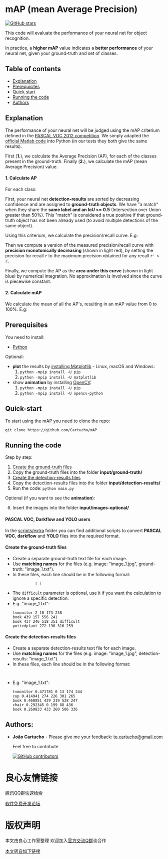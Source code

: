 # mAP (mean Average Precision)

[![GitHub stars](https://img.shields.io/github/stars/Cartucho/mAP.svg?style=social&label=Stars)](https://github.com/Cartucho/mAP)

This code will evaluate the performance of your neural net for object recognition.

 
   
 

In practice, a **higher mAP** value indicates a **better performance** of your neural net, given your ground-truth and set of classes.

## Table of contents

- [Explanation](#explanation)
- [Prerequisites](#prerequisites)
- [Quick start](#quick-start)
- [Running the code](#running-the-code)
- [Authors](#authors)

## Explanation
The performance of your neural net will be judged using the mAP criterium defined in the [PASCAL VOC 2012 competition](http://u.720life.cn/g/ac5c2e8eaf2d57cc281aa2bb56ce95fd21a35882a1206e6427762ade4946dd46d94b4544d787e7e6b2cfec1c2ce71e4c). We simply adapted the [official Matlab code](http://u.720life.cn/g/ac5c2e8eaf2d57cc281aa2bb56ce95fd21a35882a1206e6427762ade4946dd46291aedf8dc956cd50a575d6a62f294a1681c0db7b7cccd5d4eda76eda48f9e83) into Python (in our tests they both give the same results).

First (**1.**), we calculate the Average Precision (AP), for each of the classes present in the ground-truth. Finally (**2.**), we calculate the mAP (mean Average Precision) value.

#### 1. Calculate AP

For each class:

First, your neural net **detection-results** are sorted by decreasing confidence and are assigned to **ground-truth objects**. We have "a match" when they share the **same label and an IoU >= 0.5** (Intersection over Union greater than 50%). This "match" is considered a true positive if that ground-truth object has not been already used (to avoid multiple detections of the same object). 

 

Using this criterium, we calculate the precision/recall curve. E.g:

 

Then we compute a version of the measured precision/recall curve with **precision monotonically decreasing** (shown in light red), by setting the precision for recall `r` to the maximum precision obtained for any recall `r' > r`.

Finally, we compute the AP as the **area under this curve** (shown in light blue) by numerical integration.
No approximation is involved since the curve is piecewise constant.

#### 2. Calculate mAP

We calculate the mean of all the AP's, resulting in an mAP value from 0 to 100%. E.g:

 

 

## Prerequisites

You need to install:
- [Python](http://u.720life.cn/g/74e7b7c595201f48e3f4da7562c1a8265391d71b10b58cef78feb3ff65d1b8966dc22455cc7c97d787bf148175bbaa2b)

Optional:
- **plot** the results by [installing Matplotlib](http://u.720life.cn/g/45ed8da52b23a4eb3078a6b2c05ed124d3e06eeb3251ba19838fe5f02168d79d41e510f30e08b06b0b427f4845ca2068) - Linux, macOS and Windows:
    1. `python -mpip install -U pip`  
    2.  `python -mpip install -U matplotlib`
-  show **animation** by installing [OpenCV](http://u.720life.cn/g/25c6ec599554e791edfb864b96d06126aca9758ca1d18b906ae5b188239d888b):
    1. `python -mpip install -U pip`
    2. `python -mpip install -U opencv-python`  

## Quick-start
To start using the mAP you need to clone the repo:

```
git clone https://github.com/Cartucho/mAP
```

## Running the code

Step by step:

  1. [Create the ground-truth files](#create-the-ground-truth-files)
  2. Copy the ground-truth files into the folder **input/ground-truth/**
  3. [Create the detection-results files](#create-the-detection-results-files)
  4. Copy the detection-results files into the folder **input/detection-results/**
  5. Run the code:
         ```
         python main.py
         ```

Optional (if you want to see the **animation**):

  6. Insert the images into the folder **input/images-optional/**


#### PASCAL VOC, Darkflow and YOLO users

In the [scripts/extra](http://u.720life.cn/g/54145d0471d91890860f7f8463c03046bc4c59c57d237fc4523e19d48a71de8b8599979f58b17c96b6a0ee1adafc43b4bd8ebd6ca90f00f9f49f0f5702a9fad7) folder you can find additional scripts to convert **PASCAL VOC**, **darkflow** and **YOLO** files into the required format.

#### Create the ground-truth files

- Create a separate ground-truth text file for each image.
- Use **matching names** for the files (e.g. image: "image_1.jpg", ground-truth: "image_1.txt").
- In these files, each line should be in the following format:
    ```
              [ ]
    ```
- The `difficult` parameter is optional, use it if you want the calculation to ignore a specific detection.
- E.g. "image_1.txt":
    ```
    tvmonitor 2 10 173 238
    book 439 157 556 241
    book 437 246 518 351 difficult
    pottedplant 272 190 316 259
    ```

#### Create the detection-results files

- Create a separate detection-results text file for each image.
- Use **matching names** for the files (e.g. image: "image_1.jpg", detection-results: "image_1.txt").
- In these files, each line should be in the following format:
    ```
               
    ```
- E.g. "image_1.txt":
    ```
    tvmonitor 0.471781 0 13 174 244
    cup 0.414941 274 226 301 265
    book 0.460851 429 219 528 247
    chair 0.292345 0 199 88 436
    book 0.269833 433 260 506 336
    ```
## Authors:
* **João Cartucho** - Please give me your feedback: to.cartucho@gmail.com

    Feel free to contribute

    [![GitHub contributors](https://img.shields.io/github/contributors/Cartucho/mAP.svg)](https://github.com/Cartucho/mAP/graphs/contributors)



 # 良心友情链接

[腾讯QQ群快速检索](http://u.720life.cn/s/8cf73f7c)

[软件免费开发论坛](http://u.720life.cn/s/bbb01dc0)

# 版权声明 

本文由良心工作室整理 欢迎加入[官方交流Q群](https://u.720life.cn/s/f2316816)谈合作

[本文转自如下链接](http://u.720life.cn/g/2e71d0f0a5c601172267ba20d3a43c6e220a38df796964b99b0175b9e22de1b75929ad24535dc76d68675a237b677946164822fbbed164a17ad43b8c1ba7c50f)